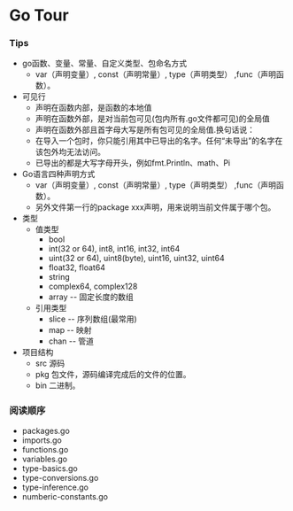 # Go Tour

### Tips
* go函数、变量、常量、自定义类型、包命名方式
  *  var（声明变量）, const（声明常量）, type（声明类型） ,func（声明函数）。
* 可见行
  * 声明在函数内部，是函数的本地值
  * 声明在函数外部，是对当前包可见(包内所有.go文件都可见)的全局值
  * 声明在函数外部且首字母大写是所有包可见的全局值.换句话说：
  * 在导入一个包时，你只能引用其中已导出的名字。任何“未导出”的名字在该包外均无法访问。
  * 已导出的都是大写字母开头，例如fmt.Println、math、Pi
* Go语言四种声明方式
  * var（声明变量）, const（声明常量）, type（声明类型） ,func（声明函数）。
  * 另外文件第一行的package xxx声明，用来说明当前文件属于哪个包。
* 类型
  * 值类型
    * bool
    * int(32 or 64), int8, int16, int32, int64 
    * uint(32 or 64), uint8(byte), uint16, uint32, uint64 
    * float32, float64 
    * string 
    * complex64, complex128 
    * array    -- 固定长度的数组
  * 引用类型
    * slice   -- 序列数组(最常用)
    * map     -- 映射 
    * chan    -- 管道
* 项目结构
  * src 源码
  * pkg 包文件，源码编译完成后的文件的位置。
  * bin 二进制。

### 阅读顺序
* packages.go
* imports.go
* functions.go
* variables.go
* type-basics.go
* type-conversions.go
* type-inference.go
* numberic-constants.go

